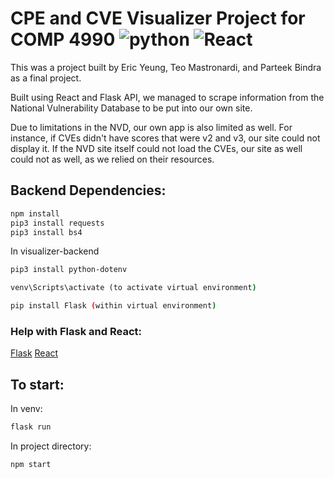 # CPE and CVE Visualizer Project for COMP 4990 ![python](https://img.shields.io/badge/python-3.7-yellow) ![React](https://img.shields.io/badge/React-17.0.1-green)
This was a project built by Eric Yeung, Teo Mastronardi, and Parteek Bindra as a final project.

Built using React and Flask API, we managed to scrape information from the National Vulnerability Database to be put into our own site.

Due to limitations in the NVD, our own app is also limited as well. For instance, if CVEs didn't have scores that were v2 and v3, our site could not display it.
If the NVD site itself could not load the CVEs, our site as well could not as well, as we relied on their resources. 

## Backend Dependencies: 
```bash
npm install
pip3 install requests
pip3 install bs4
```
In visualizer-backend
```bash
pip3 install python-dotenv
```
```cmd
venv\Scripts\activate (to activate virtual environment)
```
```bash
pip install Flask (within virtual environment)
```
### Help with Flask and React:
[Flask](https://flask.palletsprojects.com/en/1.1.x/installation/)
[React](https://reactjs.org/docs/getting-started.html)

## To start:
In venv:
```bash
flask run
```
In project directory:
```bash
npm start
```
